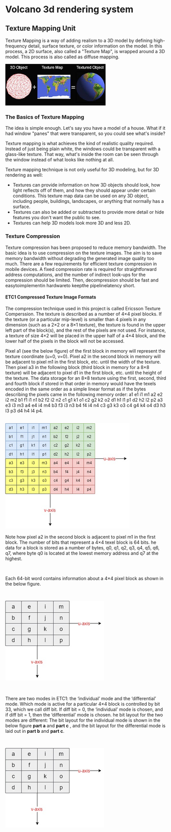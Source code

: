 # Volcano 3d rendering system
## Texture Mapping Unit
Texture Mapping is a way of adding realism to a 3D model by defining high-frequency detail, surface texture, or color information on the model. In this process, a 2D surface, also called a "Texture Map", is wrapped around a 3D model. This process is also called as diffuse mapping.

![Overview of texture mapping process](img/texture_mapping.jpg)

### The Basics of Texture Mapping
The idea is simple enough. Let's say you have a model of a house. What if it had window "panes" that were transparent, so you could see what's inside? 

Texture mapping is what achieves the kind of realistic quality required. Instead of just being plain white, the windows could be transparent with a glass-like texture. That way, what's inside the room can be seen through the window instead of what looks like nothing at all.

Texture mapping technique is not only useful for 3D modeling, but for 3D rendering as well:
- Textures can provide information on how 3D objects should look, how light reflects off of them, and how they should appear under certain conditions. This texture map data can be used on any 3D object, including people, buildings, landscapes, or anything that normally has a surface.
- Textures can also be added or subtracted to provide more detail or hide features you don't want the public to see.
- Textures can help 3D models look more 3D and less 2D.

### Texture Compression
Texture compression has been proposed to reduce memory bandwidth. The basic idea
is to use compression on the texture images. The aim is to save memory bandwidth
without degrading the generated image quality too much. 
There are a few requirements for efficient texture compression in mobile devices.
A fixed compression rate is required for straightforward address computations, and the
number of indirect look-ups for the compression should be limited. Then, decompression should be fast and easytoimplementin hardwareto keepthe pipelinelatency short.

#### ETC1 Compressed Texture Image Formats
The compression technique used in this project is called Ericsson Texture Comperssion. The texture is described as a number of 4×4 pixel blocks. If the texture (or a particular mip-level) is smaller than 4 pixels in any dimension (such as a 2×2 or a 8×1 texture), the texture is found in the upper left part of the block(s), and the rest of the pixels are not used. For instance, a texture of size 4×2 will be placed in the upper half of a 4×4 block, and the lower half of the pixels in the block will not be accessed.

Pixel a1 (see the below figure) of the first block in memory will represent the texture coordinate (u=0, v=0). Pixel a2 in the second block in memory will be adjacent to pixel m1 in the first block, etc. until the width of the texture. Then pixel a3 in the following block (third block in memory for a 8×8 texture) will be adjacent to pixel d1 in the first block, etc. until the height of the texture. The data storage for an 8×8 texture using the first, second, third and fourth block if stored in that order in memory would have the texels encoded in the same order as a simple linear format as if the bytes describing the pixels came in the following memory order: a1 e1 i1 m1 a2 e2 i2 m2 b1 f1 i1 n1 b2 f2 i2 n2 c1 g1 k1 o1 c2 g2 k2 o2 d1 h1 l1 p1 d2 h2 l2 p2 a3 e3 i3 m3 a4 e4 i4 m4 b3 f3 i3 n3 b4 f4 i4 n4 c3 g3 k3 o3 c4 g4 k4 o4 d3 h3 l3 p3 d4 h4 l4 p4.
<br>
<br>

![Pixel layout for 8x8 texture using ETC1 compression  ](img/8x8_texture_layout.jpg)

Note how pixel a2 in the second block is adjacent to pixel m1 in the first block. The number of bits that represent a 4×4 texel block is 64 bits.
he data for a block is stored as a number of bytes, q0, q1, q2, q3, q4, q5, q6, q7, where byte q0 is located at the lowest memory address and q7 at the highest.

<br>

Each 64-bit word contains information about a 4×4 pixel block as shown in the below figure.

<br>

![Pixel layout for ETC1 block  ](img/word_pixels.jpg)

<br>

There are two modes in ETC1: the ‘individual’ mode and the ‘differential’ mode. Which mode is active for a particular 4×4 block is controlled by bit 33, which we call diff bit. If diff bit = 0, the ‘individual’ mode is chosen, and if diff bit = 1, then the ‘differential’ mode is chosen. he bit layout for the two modes are different: The bit layout for the individual mode is shown in the below figure **part a** and **part c** , and the bit layout for the differential mode is laid out in **part b** and **part c**.

<br>

![Texel data format of ETC1  ](img/word_pixels.jpg)




